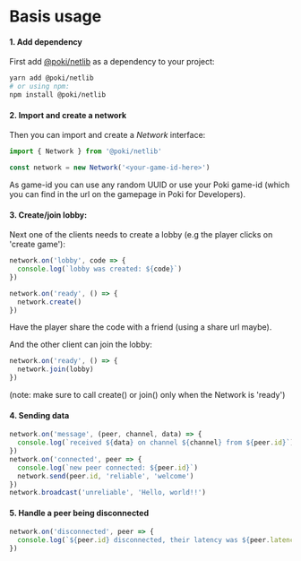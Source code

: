 # Basis usage


#### 1. Add dependency
First add [@poki/netlib](https://www.npmjs.com/package/@poki/netlib) as a dependency to your project:
```sh
yarn add @poki/netlib
# or using npm:
npm install @poki/netlib
```

#### 2. Import and create a network
Then you can import and create a _Network_ interface:
```js
import { Network } from '@poki/netlib'

const network = new Network('<your-game-id-here>')
```
As game-id you can use any random UUID or use your Poki game-id (which you can find in the url on the gamepage in Poki for Developers).

#### 3. Create/join lobby:

Next one of the clients needs to create a lobby (e.g the player clicks on 'create game'):
```js
network.on('lobby', code => {
  console.log(`lobby was created: ${code}`)
})

network.on('ready', () => {
  network.create()
})
```
Have the player share the code with a friend (using a share url maybe).

And the other client can join the lobby:
```js
network.on('ready', () => {
  network.join(lobby)
})
```
(note: make sure to call create() or join() only when the Network is 'ready')

#### 4. Sending data
```js
network.on('message', (peer, channel, data) => {
  console.log(`received ${data} on channel ${channel} from ${peer.id}`)
})
network.on('connected', peer => {
  console.log(`new peer connected: ${peer.id}`)
  network.send(peer.id, 'reliable', 'welcome')
})
network.broadcast('unreliable', 'Hello, world!!')
```

#### 5. Handle a peer being disconnected
```js
network.on('disconnected', peer => {
  console.log(`${peer.id} disconnected, their latency was ${peer.latency.average}`)
})
```
